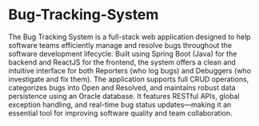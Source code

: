 # Bug-Tracking-System
The Bug Tracking System is a full-stack web application designed to help software teams efficiently manage and resolve bugs throughout the software development lifecycle. Built using Spring Boot (Java) for the backend and ReactJS for the frontend, the system offers a clean and intuitive interface for both Reporters (who log bugs) and Debuggers (who investigate and fix them). The application supports full CRUD operations, categorizes bugs into Open and Resolved, and maintains robust data persistence using an Oracle database.
It features RESTful APIs, global exception handling, and real-time bug status updates—making it an essential tool for improving software quality and team collaboration.

